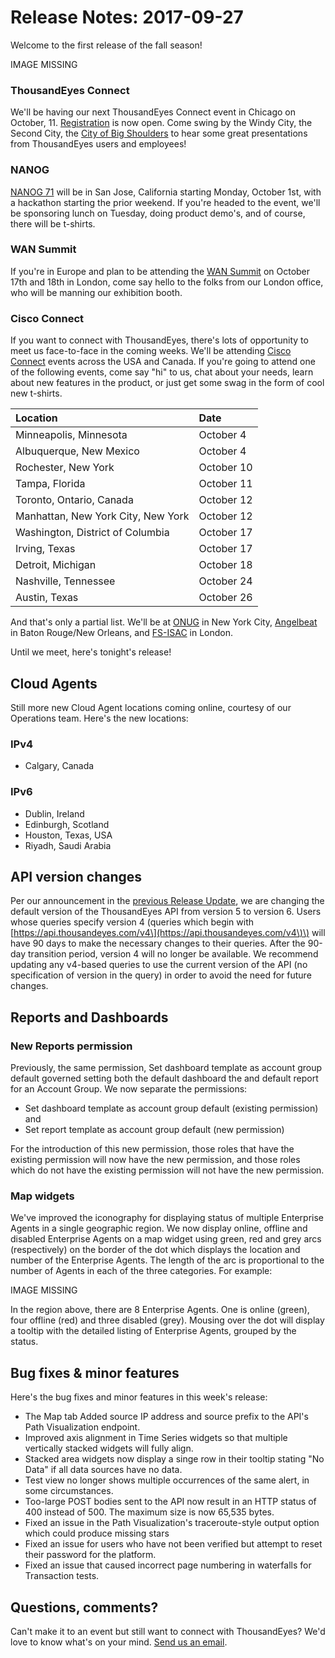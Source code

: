 # Release Notes: 2017-09-27

Welcome to the first release of the fall season!

IMAGE MISSING

### ThousandEyes Connect

We'll be having our next ThousandEyes Connect event in Chicago on October, 11. [Registration](https://www.thousandeyes.com/events/connect) is now open. Come swing by the Windy City, the Second City, the [City of Big Shoulders](https://www.poetryfoundation.org/poetrymagazine/poems/12840/chicago) to hear some great presentations from ThousandEyes users and employees!

### NANOG

[NANOG 71](http://www.cvent.com/events/nanog-71/event-summary-4f71b2f3181e49c1ab199f5d5d405bb8.aspx) will be in San Jose, California starting Monday, October 1st, with a hackathon starting the prior weekend. If you're headed to the event, we'll be sponsoring lunch on Tuesday, doing product demo's, and of course, there will be t-shirts.

### WAN Summit

If you're in Europe and plan to be attending the [WAN Summit](https://www.wansummit.com/london/index/) on October 17th and 18th in London, come say hello to the folks from our London office, who will be manning our exhibition booth.

### Cisco Connect

If you want to connect with ThousandEyes, there's lots of opportunity to meet us face-to-face in the coming weeks. We'll be attending [Cisco Connect](https://www.cisco.com/c/en/us/training-events/events-webinars/cisco-connect.html) events across the USA and Canada. If you're going to attend one of the following events, come say "hi" to us, chat about your needs, learn about new features in the product, or just get some swag in the form of cool new t-shirts.

| **Location** | **Date** |
| :--- | :--- |
| Minneapolis, Minnesota | October 4 |
| Albuquerque, New Mexico | October 4 |
| Rochester, New York | October 10 |
| Tampa, Florida | October 11 |
| Toronto, Ontario, Canada | October 12 |
| Manhattan, New York City, New York | October 12 |
| Washington, District of Columbia | October 17 |
| Irving, Texas | October 17 |
| Detroit, Michigan | October 18 |
| Nashville, Tennessee | October 24 |
| Austin, Texas | October 26 |

And that's only a partial list. We'll be at [ONUG](https://www.onug.net/) in New York City, [Angelbeat](http://www.angelbeat.com/event-directory/) in Baton Rouge/New Orleans, and [FS-ISAC](https://www.fsisac-summit.com/) in London.

Until we meet, here's tonight's release!

## Cloud Agents

Still more new Cloud Agent locations coming online, courtesy of our Operations team. Here's the new locations:

### IPv4

* Calgary, Canada

### IPv6

* Dublin, Ireland
* Edinburgh, Scotland
* Houston, Texas, USA
* Riyadh, Saudi Arabia

## API version changes

Per our announcement in the [previous Release Update](https://success.thousandeyes.com/PublicArticlePage?articleIdParam=kA0440000009RwJCAU), we are changing the default version of the ThousandEyes API from version 5 to version 6. Users whose queries specify version 4 \(queries which begin with [https://api.thousandeyes.com/v4\](https://api.thousandeyes.com/v4\)\) will have 90 days to make the necessary changes to their queries. After the 90-day transition period, version 4 will no longer be available. We recommend updating any v4-based queries to use the current version of the API \(no specification of version in the query\) in order to avoid the need for future changes.

## Reports and Dashboards

### New Reports permission

Previously, the same permission, Set dashboard template as account group default governed setting both the default dashboard the and default report for an Account Group. We now separate the permissions:

* Set dashboard template as account group default \(existing permission\) and
* Set report template as account group default \(new permission\)

For the introduction of this new permission, those roles that have the existing permission will now have the new permission, and those roles which do not have the existing permission will not have the new permission.

### Map widgets

We've improved the iconography for displaying status of multiple Enterprise Agents in a single geographic region. We now display online, offline and disabled Enterprise Agents on a map widget using green, red and grey arcs \(respectively\) on the border of the dot which displays the location and number of the Enterprise Agents. The length of the arc is proportional to the number of Agents in each of the three categories. For example:

IMAGE MISSING

In the region above, there are 8 Enterprise Agents. One is online \(green\), four offline \(red\) and three disabled \(grey\). Mousing over the dot will display a tooltip with the detailed listing of Enterprise Agents, grouped by the status.

## Bug fixes & minor features

Here's the bug fixes and minor features in this week's release:

* The Map tab Added source IP address and source prefix to the API's Path Visualization endpoint.
* Improved axis alignment in Time Series widgets so that multiple vertically stacked widgets will fully align.
* Stacked area widgets now display a singe row in their tooltip stating "No Data" if all data sources have no data.
* Test view no longer shows multiple occurrences of the same alert, in some circumstances.
* Too-large POST bodies sent to the API now result in an HTTP status of 400 instead of 500. The maximum size is now 65,535 bytes.
* Fixed an issue in the Path Visualization's traceroute-style output option which could produce missing stars
* Fixed an issue for users who have not been verified but attempt to reset their password for the platform.
* Fixed an issue that caused incorrect page numbering in waterfalls for Transaction tests.

## ​Questions, comments?

Can't make it to an event but still want to connect with ThousandEyes? We'd love to know what's on your mind. [Send us an email](mailto:support@thousandeyes.com?subject=2017-09-27+Release+Update).

